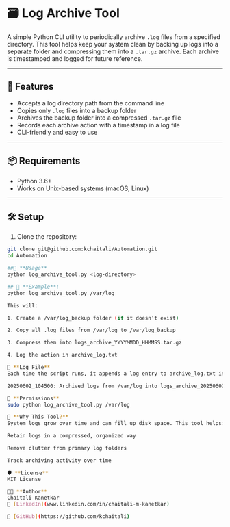# 🗃️ Log Archive Tool

A simple Python CLI utility to periodically archive `.log` files from a specified directory. This tool helps keep your system clean by backing up logs into a separate folder and compressing them into a `.tar.gz` archive. Each archive is timestamped and logged for future reference.

---

## 🚀 Features

- Accepts a log directory path from the command line
- Copies only `.log` files into a backup folder
- Archives the backup folder into a compressed `.tar.gz` file
- Records each archive action with a timestamp in a log file
- CLI-friendly and easy to use

---

## 📦 Requirements

- Python 3.6+
- Works on Unix-based systems (macOS, Linux)

---

## 🛠️ Setup

1. Clone the repository:

```bash
git clone git@github.com:kchaitali/Automation.git
cd Automation

##🧪 **Usage**
python log_archive_tool.py <log-directory>

## 📌 **Example**:
python log_archive_tool.py /var/log

This will:

1. Create a /var/log_backup folder (if it doesn’t exist)

2. Copy all .log files from /var/log to /var/log_backup

3. Compress them into logs_archive_YYYYMMDD_HHMMSS.tar.gz

4. Log the action in archive_log.txt

📝 **Log File**
Each time the script runs, it appends a log entry to archive_log.txt in the current directory:

20250602_104500: Archived logs from /var/log into logs_archive_20250602_104500.tar.gz

🔐 **Permissions**
sudo python log_archive_tool.py /var/log

🧠 **Why This Tool?**
System logs grow over time and can fill up disk space. This tool helps:

Retain logs in a compressed, organized way

Remove clutter from primary log folders

Track archiving activity over time

🛡️ **License**
MIT License

👩‍💻 **Author**
Chaitali Kanetkar
🔗 [LinkedIn](www.linkedin.com/in/chaitali-m-kanetkar)

📂 [GitHub](https://github.com/kchaitali)


